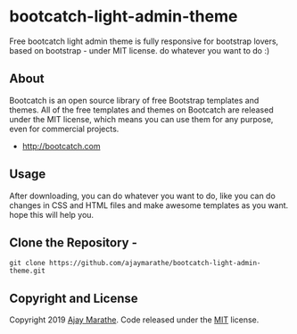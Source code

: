 # bootcatch-light-admin-theme
Free bootcatch light admin theme is fully responsive for bootstrap lovers, based on bootstrap - under MIT license. do whatever you want to do :)

## About

Bootcatch is an open source library of free Bootstrap templates and themes. All of the free templates and themes on Bootcatch are released under the MIT license, which means you can use them for any purpose, even for commercial projects.

* http://bootcatch.com

## Usage

After downloading, you can do whatever you want to do, like you can do changes in CSS and HTML files and make awesome templates as you want.
hope this will help you.

## Clone the Repository - 
` git clone https://github.com/ajaymarathe/bootcatch-light-admin-theme.git  `

## Copyright and License

Copyright 2019 [Ajay Marathe](https://github.com/ajaymarathe). Code released under the [MIT](https://github.com/ajaymarathe/bootcatch-light-admin-theme/blob/master/LICENSE) license.

